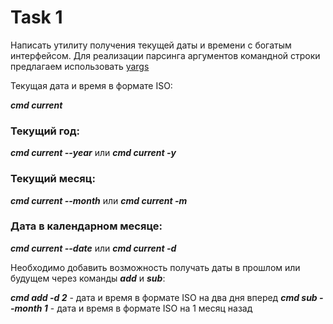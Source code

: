 # Task 1
Написать утилиту получения текущей даты и времени с богатым интерфейсом. Для реализации парсинга аргументов командной строки предлагаем использовать [yargs](https://github.com/yargs/yargs)

Текущая дата и время в формате ISO:

***cmd current***

### Текущий год:

***cmd current --year*** или ***cmd current -y***

### Текущий месяц:

***cmd current --month*** или ***cmd current -m***

### Дата в календарном месяце:

***cmd current --date*** или ***cmd current -d***

Необходимо добавить возможность получать даты в прошлом или будущем через команды ***add*** и ***sub***:

***cmd add -d 2*** - дата и время в формате ISO на два дня вперед ***cmd sub --month 1*** - дата и время в формате ISO на 1 месяц назад
